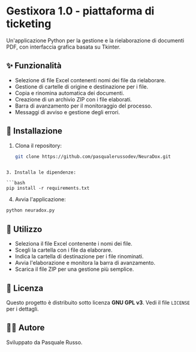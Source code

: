 # Gestixora 1.0 - piattaforma di ticketing

Un'applicazione Python per la gestione e la rielaborazione di documenti PDF, con interfaccia grafica basata su Tkinter.

## ✨ Funzionalità

- Selezione di file Excel contenenti nomi dei file da rielaborare.
- Gestione di cartelle di origine e destinazione per i file.
- Copia e rinomina automatica dei documenti.
- Creazione di un archivio ZIP con i file elaborati.
- Barra di avanzamento per il monitoraggio del processo.
- Messaggi di avviso e gestione degli errori.

## 🚀 Installazione

1. Clona il repository:
   ```bash
   git clone https://github.com/pasqualerussodev/NeuraDox.git
```

3. Installa le dipendenze:

```bash
pip install -r requirements.txt
```

4. Avvia l'applicazione:

```bash
python neuradox.py
```

## 📂 Utilizzo

- Seleziona il file Excel contenente i nomi dei file.
- Scegli la cartella con i file da elaborare.
- Indica la cartella di destinazione per i file rinominati.
- Avvia l'elaborazione e monitora la barra di avanzamento.
- Scarica il file ZIP per una gestione più semplice.

## 📄 Licenza

Questo progetto è distribuito sotto licenza **GNU GPL v3**. Vedi il file `LICENSE` per i dettagli.

## 👨‍💻 Autore

Sviluppato da Pasquale Russo.